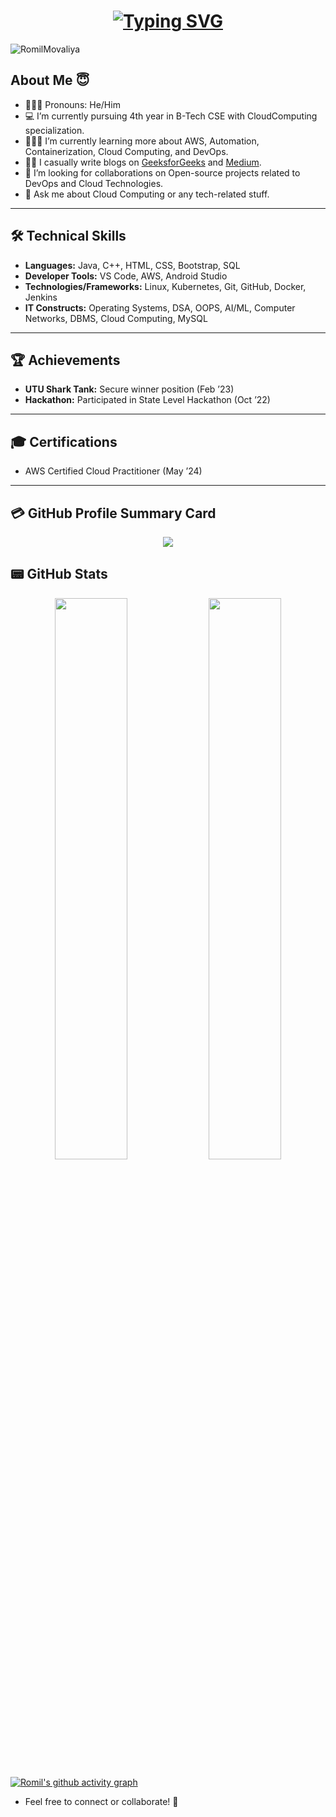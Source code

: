 <h1 align="center"><a href="https://github.com/RomilMovaliya"><img src="https://readme-typing-svg.demolab.com?font=Fira+Code&size=30&duration=3000&pause=1000&color=808080&center=true&width=435&lines=Hi%2C+I'm+Romil+Movaliya" alt="Typing SVG" /></a> </h1>

<p align="left"> <img src="https://komarev.com/ghpvc/?username=RomilMovaliya&label=Profile%20views&color=0e75b6&style=flat" alt="RomilMovaliya" /> </p>



## About Me 😇

- 💁🏻‍♀️ Pronouns: He/Him
- 💻 I’m currently pursuing 4th year in B-Tech CSE with CloudComputing specialization.
- 👩🏻‍💻 I’m currently learning more about AWS, Automation, Containerization, Cloud Computing, and DevOps.
- ✍🏼 I casually write blogs on [GeeksforGeeks](https://www.geeksforgeeks.org/user/romilmovaliya/contributions/?itm_source=geeksforgeeks&itm_medium=article_author&itm_campaign=auth_user) and  [Medium](https://medium.com/@romilmovaliya43157).
- 🤗 I’m looking for collaborations on Open-source projects related to DevOps and Cloud Technologies.
- 💬 Ask me about Cloud Computing or any tech-related stuff.


---

## 🛠️ Technical Skills
- **Languages:** Java, C++, HTML, CSS, Bootstrap, SQL
- **Developer Tools:** VS Code, AWS, Android Studio
- **Technologies/Frameworks:** Linux, Kubernetes, Git, GitHub, Docker, Jenkins
- **IT Constructs:** Operating Systems, DSA, OOPS, AI/ML, Computer Networks, DBMS, Cloud Computing, MySQL

---

## 🏆 Achievements
- **UTU Shark Tank:** Secure winner position (Feb ’23)
- **Hackathon:** Participated in State Level Hackathon (Oct ’22)
  
---

## 🎓 Certifications
- AWS Certified Cloud Practitioner (May ’24)

---

## 💳 GitHub Profile Summary Card
<p align="center">
  <img src="https://github-profile-summary-cards.vercel.app/api/cards/profile-details?username=RomilMovaliya&theme=vue"/>
</p>


## 📟 GitHub Stats
<p align="center">
	<img width="48%" src="https://github-readme-stats.vercel.app/api?username=RomilMovaliya&show_icons=true&theme=vue" />
	<img width="48%" src="https://github-readme-streak-stats.herokuapp.com/?user=RomilMovaliya&theme=vue" />
</p>

[![Romil's github activity graph](https://github-readme-activity-graph.vercel.app/graph?username=RomilMovaliya&theme=github-compact&hide_border=tru)](https://github.com/RomilMovaliya)


- Feel free to connect or collaborate! 🚀
